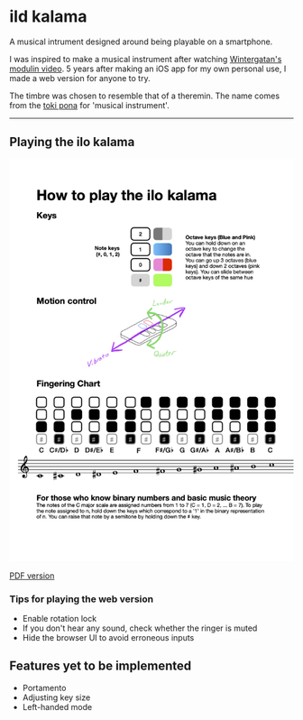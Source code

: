# ild kalama

A musical intrument designed around being playable on a smartphone.

I was inspired to make a musical instrument after watching [Wintergatan's modulin video](https://www.youtube.com/watch?v=QaW5K85UDR0).
5 years after making an iOS app for my own personal use, I made a web version for anyone to try.

The timbre was chosen to resemble that of a theremin. 
The name comes from the [toki pona](tokipona.org) for 'musical instrument'.

---


## Playing the ilo kalama

![How to play the ilo kalama](how-to-play-ilo-kalama.png)

[PDF version](how-to-play-ilo-kalama.pdf)

### Tips for playing the web version
* Enable rotation lock
* If you don't hear any sound, check whether the ringer is muted
* Hide the browser UI to avoid erroneous inputs

## Features yet to be implemented
* Portamento
* Adjusting key size
* Left-handed mode
